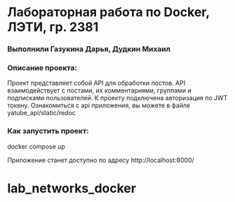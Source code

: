 # Лабораторная работа по Docker, ЛЭТИ, гр. 2381
### Выполнили Газукина Дарья, Дудкин Михаил

### Описание проекта:
Проект представляет собой API для обработки постов. API взаимодействует с постами, их комментариями, группами и подписками пользователей. К проекту подключена авторизация по JWT токену. Oзнакомиться с api приложения, вы можете в файле yatube_api/static/redoc

### Как запустить проект:

docker compose up

Приложение станет доступно по адресу
http://localhost:8000/
# lab_networks_docker
